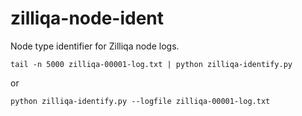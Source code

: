 # zilliqa-node-ident

Node type identifier for Zilliqa node logs.

```
tail -n 5000 zilliqa-00001-log.txt | python zilliqa-identify.py
```

or

```
python zilliqa-identify.py --logfile zilliqa-00001-log.txt
```

